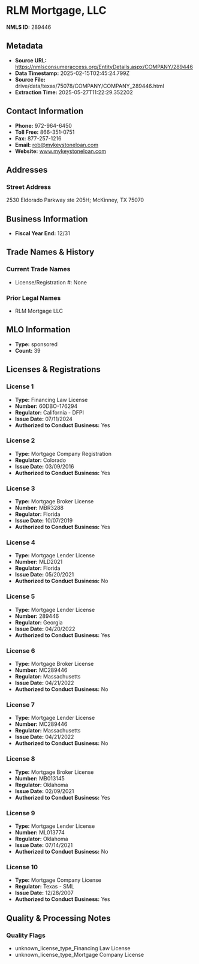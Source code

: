 # RLM Mortgage, LLC

**NMLS ID:** 289446

## Metadata
- **Source URL:** https://nmlsconsumeraccess.org/EntityDetails.aspx/COMPANY/289446
- **Data Timestamp:** 2025-02-15T02:45:24.799Z
- **Source File:** drive/data/texas/75078/COMPANY/COMPANY_289446.html
- **Extraction Time:** 2025-05-27T11:22:29.352202

## Contact Information
- **Phone:** 972-964-6450
- **Toll Free:** 866-351-0751
- **Fax:** 877-257-1216
- **Email:** rob@mykeystoneloan.com
- **Website:** www.mykeystoneloan.com

## Addresses
### Street Address
2530 Eldorado Parkway ste 205H; McKinney, TX 75070

## Business Information
- **Fiscal Year End:** 12/31

## Trade Names & History
### Current Trade Names
- License/Registration #: None

### Prior Legal Names
- RLM Mortgage LLC

## MLO Information
- **Type:** sponsored
- **Count:** 39

## Licenses & Registrations

### License 1
- **Type:** Financing Law License
- **Number:** 60DBO-176294
- **Regulator:** California - DFPI
- **Issue Date:** 07/11/2024
- **Authorized to Conduct Business:** Yes

### License 2
- **Type:** Mortgage Company Registration
- **Regulator:** Colorado
- **Issue Date:** 03/09/2016
- **Authorized to Conduct Business:** Yes

### License 3
- **Type:** Mortgage Broker License
- **Number:** MBR3288
- **Regulator:** Florida
- **Issue Date:** 10/07/2019
- **Authorized to Conduct Business:** Yes

### License 4
- **Type:** Mortgage Lender License
- **Number:** MLD2021
- **Regulator:** Florida
- **Issue Date:** 05/20/2021
- **Authorized to Conduct Business:** No

### License 5
- **Type:** Mortgage Lender License
- **Number:** 289446
- **Regulator:** Georgia
- **Issue Date:** 04/20/2022
- **Authorized to Conduct Business:** Yes

### License 6
- **Type:** Mortgage Broker License
- **Number:** MC289446
- **Regulator:** Massachusetts
- **Issue Date:** 04/21/2022
- **Authorized to Conduct Business:** No

### License 7
- **Type:** Mortgage Lender License
- **Number:** MC289446
- **Regulator:** Massachusetts
- **Issue Date:** 04/21/2022
- **Authorized to Conduct Business:** No

### License 8
- **Type:** Mortgage Broker License
- **Number:** MB013145
- **Regulator:** Oklahoma
- **Issue Date:** 02/09/2021
- **Authorized to Conduct Business:** Yes

### License 9
- **Type:** Mortgage Lender License
- **Number:** ML013774
- **Regulator:** Oklahoma
- **Issue Date:** 07/14/2021
- **Authorized to Conduct Business:** No

### License 10
- **Type:** Mortgage Company License
- **Regulator:** Texas - SML
- **Issue Date:** 12/28/2007
- **Authorized to Conduct Business:** Yes

## Quality & Processing Notes
### Quality Flags
- unknown_license_type_Financing Law License
- unknown_license_type_Mortgage Company License
